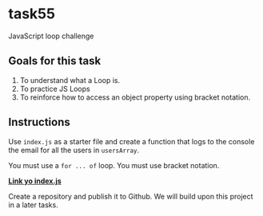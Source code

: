 # task55
JavaScript loop challenge

## Goals for this task
1. To understand what a Loop is.
2. To practice JS Loops
3. To reinforce how to access an object property using bracket notation.

## Instructions

Use `index.js` as a starter file and create a function that logs to the console the email for all the users in `usersArray`.

You must use a `for ... of` loop.
You must use bracket notation.

**[Link yo index.js](https://gist.github.com/papaponmx/ba3ee61e9875682c81280c18f8c13e83)**


Create a repository and publish it to Github. We will build upon this project in a later tasks.
